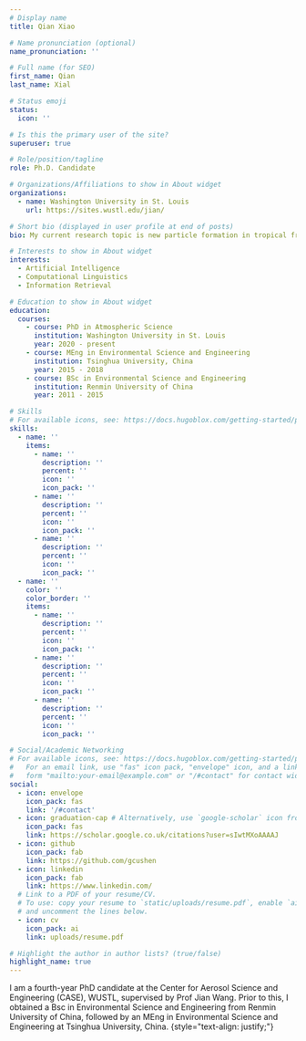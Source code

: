 ```yaml
---
# Display name
title: Qian Xiao

# Name pronunciation (optional)
name_pronunciation: ''

# Full name (for SEO)
first_name: Qian
last_name: Xial

# Status emoji
status:
  icon: ''

# Is this the primary user of the site?
superuser: true

# Role/position/tagline
role: Ph.D. Candidate

# Organizations/Affiliations to show in About widget
organizations:
  - name: Washington University in St. Louis
    url: https://sites.wustl.edu/jian/

# Short bio (displayed in user profile at end of posts)
bio: My current research topic is new particle formation in tropical free troposphere.

# Interests to show in About widget
interests:
  - Artificial Intelligence
  - Computational Linguistics
  - Information Retrieval

# Education to show in About widget
education:
  courses:
    - course: PhD in Atmospheric Science
      institution: Washington University in St. Louis
      year: 2020 - present
    - course: MEng in Environmental Science and Engineering
      institution: Tsinghua University, China
      year: 2015 - 2018
    - course: BSc in Environmental Science and Engineering
      institution: Renmin University of China
      year: 2011 - 2015

# Skills
# For available icons, see: https://docs.hugoblox.com/getting-started/page-builder/#icons
skills:
  - name: ''
    items:
      - name: ''
        description: ''
        percent: ''
        icon: ''
        icon_pack: ''
      - name: ''
        description: ''
        percent: ''
        icon: ''
        icon_pack: ''
      - name: ''
        description: ''
        percent: ''
        icon: ''
        icon_pack: ''
  - name: ''
    color: ''
    color_border: ''
    items:
      - name: ''
        description: ''
        percent: ''
        icon: ''
        icon_pack: ''
      - name: ''
        description: ''
        percent: ''
        icon: ''
        icon_pack: ''
      - name: ''
        description: ''
        percent: ''
        icon: ''
        icon_pack: ''

# Social/Academic Networking
# For available icons, see: https://docs.hugoblox.com/getting-started/page-builder/#icons
#   For an email link, use "fas" icon pack, "envelope" icon, and a link in the
#   form "mailto:your-email@example.com" or "/#contact" for contact widget.
social:
  - icon: envelope
    icon_pack: fas
    link: '/#contact'
  - icon: graduation-cap # Alternatively, use `google-scholar` icon from `ai` icon pack
    icon_pack: fas
    link: https://scholar.google.co.uk/citations?user=sIwtMXoAAAAJ
  - icon: github
    icon_pack: fab
    link: https://github.com/gcushen
  - icon: linkedin
    icon_pack: fab
    link: https://www.linkedin.com/
  # Link to a PDF of your resume/CV.
  # To use: copy your resume to `static/uploads/resume.pdf`, enable `ai` icons in `params.yaml`,
  # and uncomment the lines below.
  - icon: cv
    icon_pack: ai
    link: uploads/resume.pdf

# Highlight the author in author lists? (true/false)
highlight_name: true
---
```


I am a fourth-year PhD candidate at the Center for Aerosol Science and Engineering (CASE), WUSTL, supervised by Prof Jian Wang. Prior to this, I obtained a Bsc in Environmental Science and Engineering from Renmin University of China, followed by an MEng in Environmental Science and Engineering at Tsinghua University, China.
{style="text-align: justify;"}
